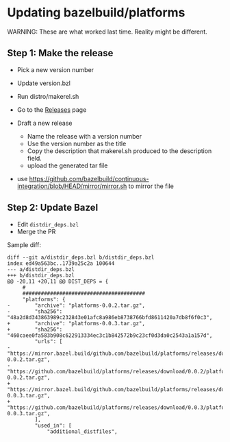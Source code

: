 # Updating bazelbuild/platforms

WARNING: These are what worked last time. Reality might be different. 

## Step 1: Make the release

- Pick a new version number
- Update version.bzl
- Run distro/makerel.sh
- Go to the [Releases](https://github.com/bazelbuild/platforms/releases) page
- Draft a new release
  - Name the release with a version number
  - Use the version number as the title
  - Copy the description that makerel.sh produced to the description field.
  - upload the generated tar file

- use https://github.com/bazelbuild/continuous-integration/blob/HEAD/mirror/mirror.sh to mirror the file

## Step 2: Update Bazel

- Edit `distdir_deps.bzl`
- Merge the PR

Sample diff:

```
diff --git a/distdir_deps.bzl b/distdir_deps.bzl
index ed49a563bc..1739a25c2a 100644
--- a/distdir_deps.bzl
+++ b/distdir_deps.bzl
@@ -20,11 +20,11 @@ DIST_DEPS = {
     #
     ########################################
     "platforms": {
-        "archive": "platforms-0.0.2.tar.gz",
-        "sha256": "48a2d8d343863989c232843e01afc8a986eb8738766bfd8611420a7db8f6f0c3",
+        "archive": "platforms-0.0.3.tar.gz",
+        "sha256": "460caee0fa583b908c622913334ec3c1b842572b9c23cf0d3da0c2543a1a157d",
         "urls": [
-            "https://mirror.bazel.build/github.com/bazelbuild/platforms/releases/download/0.0.2/platforms-0.0.2.tar.gz",
-            "https://github.com/bazelbuild/platforms/releases/download/0.0.2/platforms-0.0.2.tar.gz",
+            "https://mirror.bazel.build/github.com/bazelbuild/platforms/releases/download/0.0.3/platforms-0.0.3.tar.gz",
+            "https://github.com/bazelbuild/platforms/releases/download/0.0.3/platforms-0.0.3.tar.gz",
         ],
         "used_in": [
             "additional_distfiles",
``` 
